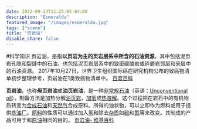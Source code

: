 ```yaml
---
date: 2022-09-23T11:25:05-04:00
description: "Esmeralda"
featured_image: "/images/esmeralda.jpg"
tags: ["scene"]
title: "页岩油"
disable_share: false
---
```

#科学知识
页岩油，是指**以页岩为主的页岩层系中所含的石油资源**，其中包括泥页岩孔隙和裂缝中的石油，也包括泥页岩层系中的致密碳酸岩或碎屑岩邻层和夹层中的石油资源。 2017年10月27日，世界卫生组织国际癌症研究机构公布的致癌物清单初步整理参考，页岩油在1类致癌物清单中。
[百度百科](https://baike.baidu.com/item/%E9%A1%B5%E5%B2%A9%E6%B2%B9/9635103#:~:text=%E9%A1%B5%E5%B2%A9%E6%B2%B9%EF%BC%8C%E6%98%AF%E6%8C%87,%E7%B1%BB%E8%87%B4%E7%99%8C%E7%89%A9%E6%B8%85%E5%8D%95%E4%B8%AD%E3%80%82)


**页岩油**，也称**母页岩油**或**油页岩油**，是一种[非常规石油](https://zh.m.wikipedia.org/w/index.php?title=%E9%9D%9E%E5%B8%B8%E8%A7%84%E7%9F%B3%E6%B2%B9&action=edit&redlink=1 "非常规石油（页面不存在）")（英语：[Unconventional oil](https://en.wikipedia.org/wiki/Unconventional_oil "en:Unconventional oil")）。制备方法是加热分解[油页岩](https://zh.m.wikipedia.org/wiki/%E6%B2%B9%E9%A1%B5%E5%B2%A9 "油页岩")，[加氢](https://zh.m.wikipedia.org/wiki/%E5%8A%A0%E6%B0%A2 "加氢")或[热溶解](https://zh.m.wikipedia.org/w/index.php?title=%E7%83%AD%E6%BA%B6%E8%A7%A3&action=edit&redlink=1 "热溶解（页面不存在）")。这个过程把在岩石中的有机物质转变为[合成石油](https://zh.m.wikipedia.org/w/index.php?title=%E5%90%88%E6%88%90%E7%9F%B3%E6%B2%B9&action=edit&redlink=1 "合成石油（页面不存在）")和[天然气](https://zh.m.wikipedia.org/wiki/%E5%A4%A9%E7%84%B6%E6%B0%94 "天然气")合成原料。所得的油状物，可以立即作为燃料或用于提供[炼油厂](https://zh.m.wikipedia.org/wiki/%E7%85%89%E6%B2%B9%E5%BB%A0 "炼油厂")。[原料](https://zh.m.wikipedia.org/wiki/%E5%8E%9F%E6%96%99 "原料")的性质可以通过加入[氢](https://zh.m.wikipedia.org/wiki/%E6%B0%A2 "氢")和除去[杂质](https://zh.m.wikipedia.org/w/index.php?title=%E6%9D%82%E8%B4%A8&action=edit&redlink=1 "杂质（页面不存在）")如[硫](https://zh.m.wikipedia.org/wiki/%E7%A1%AB "硫")和[氮](https://zh.m.wikipedia.org/wiki/%E6%B0%AE "氮")等来改变。其制成的产品可用于和[原油](https://zh.m.wikipedia.org/wiki/%E5%8E%9F%E6%B2%B9 "原油")相同的目的。
[页岩油- 维基百科](https://zh.m.wikipedia.org/zh-hans/%E9%A1%B5%E5%B2%A9%E6%B2%B9)
